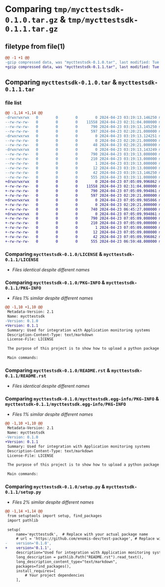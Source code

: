 # Comparing `tmp/mycttestsdk-0.1.0.tar.gz` & `tmp/mycttestsdk-0.1.1.tar.gz`

## filetype from file(1)

```diff
@@ -1 +1 @@
-gzip compressed data, was "mycttestsdk-0.1.0.tar", last modified: Tue Apr 23 03:19:13 2024, max compression
+gzip compressed data, was "mycttestsdk-0.1.1.tar", last modified: Tue Apr 23 07:05:09 2024, max compression
```

## Comparing `mycttestsdk-0.1.0.tar` & `mycttestsdk-0.1.1.tar`

### file list

```diff
@@ -1,14 +1,14 @@
-drwxrwxrwx   0        0        0        0 2024-04-23 03:19:13.146250 mycttestsdk-0.1.0/
--rw-rw-rw-   0        0        0    11558 2024-04-23 02:31:04.000000 mycttestsdk-0.1.0/LICENSE
--rw-rw-rw-   0        0        0      790 2024-04-23 03:19:13.145250 mycttestsdk-0.1.0/PKG-INFO
--rw-rw-rw-   0        0        0      597 2024-04-23 02:20:21.000000 mycttestsdk-0.1.0/README.rst
-drwxrwxrwx   0        0        0        0 2024-04-23 03:19:13.124251 mycttestsdk-0.1.0/mycttestsdk/
--rw-rw-rw-   0        0        0        0 2024-04-23 02:20:21.000000 mycttestsdk-0.1.0/mycttestsdk/__init__.py
--rw-rw-rw-   0        0        0       48 2024-04-23 02:20:21.000000 mycttestsdk-0.1.0/mycttestsdk/run.py
-drwxrwxrwx   0        0        0        0 2024-04-23 03:19:13.143249 mycttestsdk-0.1.0/mycttestsdk.egg-info/
--rw-rw-rw-   0        0        0      790 2024-04-23 03:19:13.000000 mycttestsdk-0.1.0/mycttestsdk.egg-info/PKG-INFO
--rw-rw-rw-   0        0        0      210 2024-04-23 03:19:13.000000 mycttestsdk-0.1.0/mycttestsdk.egg-info/SOURCES.txt
--rw-rw-rw-   0        0        0        1 2024-04-23 03:19:13.000000 mycttestsdk-0.1.0/mycttestsdk.egg-info/dependency_links.txt
--rw-rw-rw-   0        0        0       12 2024-04-23 03:19:13.000000 mycttestsdk-0.1.0/mycttestsdk.egg-info/top_level.txt
--rw-rw-rw-   0        0        0       42 2024-04-23 03:19:13.146250 mycttestsdk-0.1.0/setup.cfg
--rw-rw-rw-   0        0        0      555 2024-04-23 03:19:11.000000 mycttestsdk-0.1.0/setup.py
+drwxrwxrwx   0        0        0        0 2024-04-23 07:05:09.996862 mycttestsdk-0.1.1/
+-rw-rw-rw-   0        0        0    11558 2024-04-23 02:31:04.000000 mycttestsdk-0.1.1/LICENSE
+-rw-rw-rw-   0        0        0      790 2024-04-23 07:05:09.994861 mycttestsdk-0.1.1/PKG-INFO
+-rw-rw-rw-   0        0        0      597 2024-04-23 02:20:21.000000 mycttestsdk-0.1.1/README.rst
+drwxrwxrwx   0        0        0        0 2024-04-23 07:05:09.985866 mycttestsdk-0.1.1/mycttestsdk/
+-rw-rw-rw-   0        0        0        0 2024-04-23 02:20:21.000000 mycttestsdk-0.1.1/mycttestsdk/__init__.py
+-rw-rw-rw-   0        0        0      740 2024-04-23 06:45:27.000000 mycttestsdk-0.1.1/mycttestsdk/run.py
+drwxrwxrwx   0        0        0        0 2024-04-23 07:05:09.994861 mycttestsdk-0.1.1/mycttestsdk.egg-info/
+-rw-rw-rw-   0        0        0      790 2024-04-23 07:05:09.000000 mycttestsdk-0.1.1/mycttestsdk.egg-info/PKG-INFO
+-rw-rw-rw-   0        0        0      210 2024-04-23 07:05:09.000000 mycttestsdk-0.1.1/mycttestsdk.egg-info/SOURCES.txt
+-rw-rw-rw-   0        0        0        1 2024-04-23 07:05:09.000000 mycttestsdk-0.1.1/mycttestsdk.egg-info/dependency_links.txt
+-rw-rw-rw-   0        0        0       12 2024-04-23 07:05:09.000000 mycttestsdk-0.1.1/mycttestsdk.egg-info/top_level.txt
+-rw-rw-rw-   0        0        0       42 2024-04-23 07:05:09.996862 mycttestsdk-0.1.1/setup.cfg
+-rw-rw-rw-   0        0        0      555 2024-04-23 06:59:48.000000 mycttestsdk-0.1.1/setup.py
```

### Comparing `mycttestsdk-0.1.0/LICENSE` & `mycttestsdk-0.1.1/LICENSE`

 * *Files identical despite different names*

### Comparing `mycttestsdk-0.1.0/PKG-INFO` & `mycttestsdk-0.1.1/PKG-INFO`

 * *Files 1% similar despite different names*

```diff
@@ -1,10 +1,10 @@
 Metadata-Version: 2.1
 Name: mycttestsdk
-Version: 0.1.0
+Version: 0.1.1
 Summary: Used for integration with Application monitoring systems
 Description-Content-Type: text/markdown
 License-File: LICENSE
 
 The purpose of this project is to show how to upload a python package to the PYPI server.
 
 Main commands:
```

### Comparing `mycttestsdk-0.1.0/README.rst` & `mycttestsdk-0.1.1/README.rst`

 * *Files identical despite different names*

### Comparing `mycttestsdk-0.1.0/mycttestsdk.egg-info/PKG-INFO` & `mycttestsdk-0.1.1/mycttestsdk.egg-info/PKG-INFO`

 * *Files 1% similar despite different names*

```diff
@@ -1,10 +1,10 @@
 Metadata-Version: 2.1
 Name: mycttestsdk
-Version: 0.1.0
+Version: 0.1.1
 Summary: Used for integration with Application monitoring systems
 Description-Content-Type: text/markdown
 License-File: LICENSE
 
 The purpose of this project is to show how to upload a python package to the PYPI server.
 
 Main commands:
```

### Comparing `mycttestsdk-0.1.0/setup.py` & `mycttestsdk-0.1.1/setup.py`

 * *Files 2% similar despite different names*

```diff
@@ -1,14 +1,14 @@
 from setuptools import setup, find_packages
 import pathlib
  
 setup(
     name='mycttestsdk',  # Replace with your actual package name
     # url = 'https://github.com/enomis-dev/test-package', # Replace with your github project link
-    version='0.1.0',
+    version='0.1.1',
     description="Used for integration with Application monitoring systems",
     long_description = pathlib.Path("README.rst").read_text(),
     long_description_content_type="text/markdown",
     packages=find_packages(),
     install_requires=[
         # Your project dependencies
     ],
```

